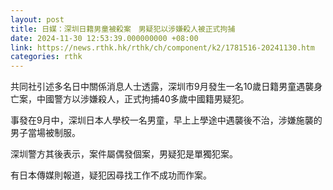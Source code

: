```yaml
---
layout: post
title: 日媒：深圳日籍男童被殺案　男疑犯以涉嫌殺人被正式拘捕
date: 2024-11-30 12:53:39.000000000 +08:00
link: https://news.rthk.hk/rthk/ch/component/k2/1781516-20241130.htm
categories: rthk
---
```


共同社引述多名日中關係消息人士透露，深圳市9月發生一名10歲日籍男童遇襲身亡案，中國警方以涉嫌殺人，正式拘捕40多歲中國籍男疑犯。

事發在9月中，深圳日本人學校一名男童，早上上學途中遇襲後不治，涉嫌施襲的男子當場被制服。

深圳警方其後表示，案件屬偶發個案，男疑犯是單獨犯案。

有日本傳媒則報道，疑犯因尋找工作不成功而作案。
